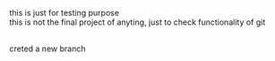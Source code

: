 this is just for testing purpose<br>
this is not the final project of anyting, just to check functionality of git

<br>creted a new branch
